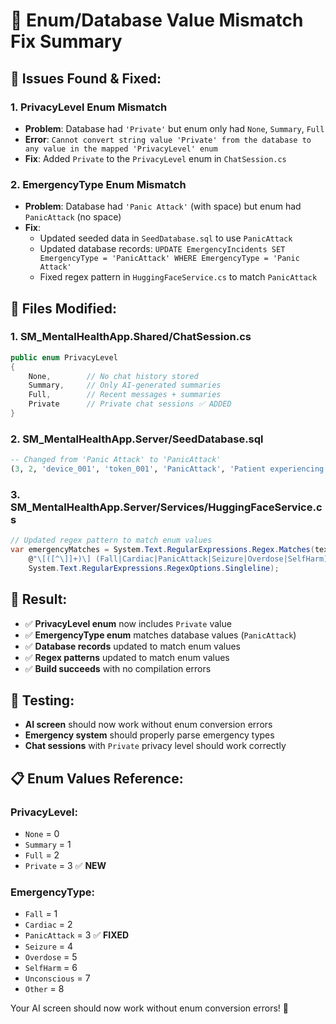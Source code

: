 # 🔧 **Enum/Database Value Mismatch Fix Summary**

## 🐛 **Issues Found & Fixed:**

### 1. **PrivacyLevel Enum Mismatch**

- **Problem**: Database had `'Private'` but enum only had `None`, `Summary`, `Full`
- **Error**: `Cannot convert string value 'Private' from the database to any value in the mapped 'PrivacyLevel' enum`
- **Fix**: Added `Private` to the `PrivacyLevel` enum in `ChatSession.cs`

### 2. **EmergencyType Enum Mismatch**

- **Problem**: Database had `'Panic Attack'` (with space) but enum had `PanicAttack` (no space)
- **Fix**:
  - Updated seeded data in `SeedDatabase.sql` to use `PanicAttack`
  - Updated database records: `UPDATE EmergencyIncidents SET EmergencyType = 'PanicAttack' WHERE EmergencyType = 'Panic Attack'`
  - Fixed regex pattern in `HuggingFaceService.cs` to match `PanicAttack`

## 📁 **Files Modified:**

### 1. **SM_MentalHealthApp.Shared/ChatSession.cs**

```csharp
public enum PrivacyLevel
{
    None,        // No chat history stored
    Summary,     // Only AI-generated summaries
    Full,        // Recent messages + summaries
    Private      // Private chat sessions ✅ ADDED
}
```

### 2. **SM_MentalHealthApp.Server/SeedDatabase.sql**

```sql
-- Changed from 'Panic Attack' to 'PanicAttack'
(3, 2, 'device_001', 'token_001', 'PanicAttack', 'Patient experiencing severe panic attack...', 'High', ...)
```

### 3. **SM_MentalHealthApp.Server/Services/HuggingFaceService.cs**

```csharp
// Updated regex pattern to match enum values
var emergencyMatches = System.Text.RegularExpressions.Regex.Matches(text,
    @"\[([^\]]+)\] (Fall|Cardiac|PanicAttack|Seizure|Overdose|SelfHarm) - (Critical|High|Medium|Low).*?Status: (Acknowledged|Pending)",
    System.Text.RegularExpressions.RegexOptions.Singleline);
```

## 🎯 **Result:**

- ✅ **PrivacyLevel enum** now includes `Private` value
- ✅ **EmergencyType enum** matches database values (`PanicAttack`)
- ✅ **Database records** updated to match enum values
- ✅ **Regex patterns** updated to match enum values
- ✅ **Build succeeds** with no compilation errors

## 🧪 **Testing:**

- **AI screen** should now work without enum conversion errors
- **Emergency system** should properly parse emergency types
- **Chat sessions** with `Private` privacy level should work correctly

## 📋 **Enum Values Reference:**

### PrivacyLevel:

- `None` = 0
- `Summary` = 1
- `Full` = 2
- `Private` = 3 ✅ **NEW**

### EmergencyType:

- `Fall` = 1
- `Cardiac` = 2
- `PanicAttack` = 3 ✅ **FIXED**
- `Seizure` = 4
- `Overdose` = 5
- `SelfHarm` = 6
- `Unconscious` = 7
- `Other` = 8

Your AI screen should now work without enum conversion errors! 🚀
